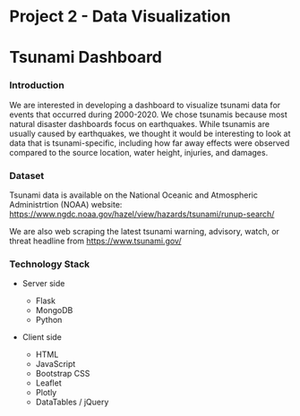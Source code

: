 # Project 2 - Data Visualization
# Tsunami Dashboard

### Introduction
We are interested in developing a dashboard to visualize tsunami data for events that occurred during 2000-2020.
We chose tsunamis because most natural disaster dashboards focus on earthquakes. While tsunamis are usually caused by earthquakes, we thought it would be interesting to look at data that is tsunami-specific, including how far away effects were observed compared to the source location, water height, injuries, and damages.

### Dataset
Tsunami data is available on the National Oceanic and Atmospheric Administrtion (NOAA) website: https://www.ngdc.noaa.gov/hazel/view/hazards/tsunami/runup-search/

We are also web scraping the latest tsunami warning, advisory, watch, or threat headline from https://www.tsunami.gov/


### Technology Stack
* Server side
  * Flask
  * MongoDB
  * Python
 
* Client side
  * HTML
  * JavaScript
  * Bootstrap CSS
  * Leaflet
  * Plotly
  * DataTables / jQuery









